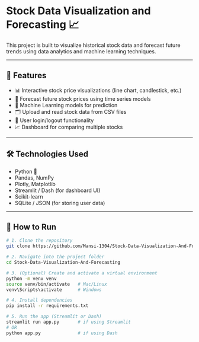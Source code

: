 # Stock Data Visualization and Forecasting 📈

This project is built to visualize historical stock data and forecast future trends using data analytics and machine learning techniques.

---

## 🚀 Features

- 📊 Interactive stock price visualizations (line chart, candlestick, etc.)
- 🔮 Forecast future stock prices using time series models
- 🧠 Machine Learning models for prediction
- 🗂️ Upload and read stock data from CSV files
- 🔐 User login/logout functionality
- 📈 Dashboard for comparing multiple stocks

---

## 🛠️ Technologies Used

- Python 🐍
- Pandas, NumPy
- Plotly, Matplotlib
- Streamlit / Dash (for dashboard UI)
- Scikit-learn
- SQLite / JSON (for storing user data)

---

## 📂 How to Run

```bash
# 1. Clone the repository
git clone https://github.com/Mansi-1304/Stock-Data-Visualization-And-Forecasting.git

# 2. Navigate into the project folder
cd Stock-Data-Visualization-And-Forecasting

# 3. (Optional) Create and activate a virtual environment
python -m venv venv
source venv/bin/activate   # Mac/Linux
venv\Scripts\activate      # Windows

# 4. Install dependencies
pip install -r requirements.txt

# 5. Run the app (Streamlit or Dash)
streamlit run app.py       # if using Streamlit
# OR
python app.py              # if using Dash

